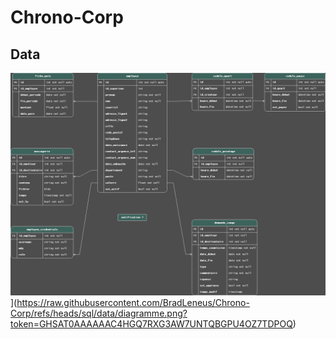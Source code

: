 # Chrono-Corp

## Data

![](https://raw.githubusercontent.com/BradLeneus/Chrono-Corp/refs/heads/sql/data/diagramme.png?token=GHSAT0AAAAAAC4HGQ7RHJRTC6NRRZPXUN64Z7LJIJQ)](https://raw.githubusercontent.com/BradLeneus/Chrono-Corp/refs/heads/sql/data/diagramme.png?token=GHSAT0AAAAAAC4HGQ7RXG3AW7UNTQBGPU4OZ7TDPOQ)
